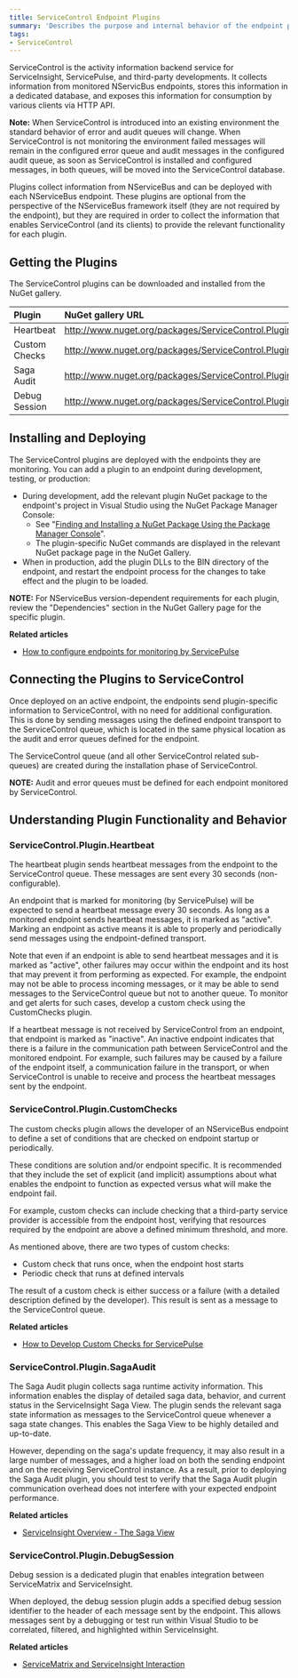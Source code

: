 ```yaml
---
title: ServiceControl Endpoint Plugins
summary: 'Describes the purpose and internal behavior of the endpoint plugins used by ServiceControl.'
tags:
- ServiceControl 
---
```


ServiceControl is the activity information backend service for ServiceInsight, ServicePulse, and third-party developments. It collects information from monitored NServicBus endpoints, stores this information in a dedicated database, and exposes this information for consumption by various clients via HTTP API.

**Note:** When ServiceControl is introduced into an existing environment the standard behavior of error and audit queues will change. When ServiceControl is not monitoring the environment failed messages will remain in the configured error queue and audit messages in the configured audit queue, as soon as ServiceControl is installed and configured messages, in both queues, will be moved into the ServiceControl database.

Plugins collect information from NServiceBus and can be deployed with each NServiceBus endpoint. 
These plugins are optional from the perspective of the NServiceBus framework itself (they are not required by the endpoint), but they are required in order to collect the information that enables ServiceControl (and its clients) to provide the relevant functionality for each plugin.


## Getting the Plugins

The ServiceControl plugins can be downloaded and installed from the NuGet gallery. 

| **Plugin** | **NuGet gallery URL** | 
|:----- |:----- |
|Heartbeat|http://www.nuget.org/packages/ServiceControl.Plugin.Heartbeat|
|Custom Checks|http://www.nuget.org/packages/ServiceControl.Plugin.CustomChecks|
|Saga Audit|http://www.nuget.org/packages/ServiceControl.Plugin.SagaAudit|
|Debug Session|http://www.nuget.org/packages/ServiceControl.Plugin.DebugSession|


## Installing and Deploying

The ServiceControl plugins are deployed with the endpoints they are monitoring. You can add a plugin to an endpoint during development, testing, or production: 
 
* During development, add the relevant plugin NuGet package to the endpoint's project in Visual Studio using the NuGet Package Manager Console:
   * See "[Finding and Installing a NuGet Package Using the Package Manager Console](https://docs.nuget.org/docs/start-here/using-the-package-manager-console)".
   * The plugin-specific NuGet commands are displayed in the relevant NuGet package page in the NuGet Gallery.    
* When in production, add the plugin DLLs to the BIN directory of the endpoint, and restart the endpoint process for the changes to take effect and the plugin to be loaded.   

**NOTE:** For NServiceBus version-dependent requirements for each plugin, review the "Dependencies" section in the NuGet Gallery page for the specific plugin.  


**Related articles**

- [How to configure endpoints for monitoring by ServicePulse](http://docs.particular.net/ServicePulse/how-to-configure-endpoints-for-monitoring)

## Connecting the Plugins to ServiceControl

Once deployed on an active endpoint, the endpoints send plugin-specific information to ServiceControl, with no need for additional configuration. This is done by sending messages using the defined endpoint transport to the ServiceControl queue, which is located in the same physical location as the audit and error queues defined for the endpoint.

The ServiceControl queue (and all other ServiceControl related sub-queues) are created during the installation phase of ServiceControl.  

**NOTE:** Audit and error queues must be defined for each endpoint monitored by ServiceControl.


## Understanding Plugin Functionality and Behavior

### ServiceControl.Plugin.Heartbeat

The heartbeat plugin sends heartbeat messages from the endpoint to the ServiceControl queue. These messages are sent every 30 seconds (non-configurable).

An endpoint that is marked for monitoring (by ServicePulse) will be expected to send a heartbeat message every 30 seconds. As long as a monitored endpoint sends heartbeat messages, it is marked as "active". Marking an endpoint as active means it is able to properly and periodically send messages using the endpoint-defined transport. 

Note that even if an endpoint is able to send heartbeat messages and it is marked as "active", other failures may occur within the endpoint and its host that may prevent it from performing as expected. For example, the endpoint may not be able to process incoming messages, or it may be able to send messages to the ServiceControl queue but not to another queue. To monitor and get alerts for such cases, develop a custom check using the CustomChecks plugin.    

If a heartbeat message is not received by ServiceControl from an endpoint, that endpoint is marked as "inactive". 
An inactive endpoint indicates that there is a failure in the communication path between ServiceControl and the monitored endpoint. For example, such failures may be caused by a failure of the endpoint itself, a communication failure in the transport, or when ServiceControl is unable to receive and process the heartbeat messages sent by the endpoint.

### ServiceControl.Plugin.CustomChecks

The custom checks plugin allows the developer of an NServiceBus endpoint to define a set of conditions that are checked on endpoint startup or periodically.

These conditions are solution and/or endpoint specific. It is recommended that they include the set of explicit (and implicit) assumptions about what enables the endpoint to function as expected versus what will make the endpoint fail.

For example, custom checks can include checking that a third-party service provider is accessible from the endpoint host, verifying that resources required by the endpoint are above a defined minimum threshold, and more.

As mentioned above, there are two types of custom checks:

* Custom check that runs once, when the endpoint host starts
* Periodic check that runs at defined intervals
 
The result of a custom check is either success or a failure (with a detailed description defined by the developer). This result is sent as a message to the ServiceControl queue.   

**Related articles**

- [How to Develop Custom Checks for ServicePulse](http://docs.particular.net/ServicePulse/how-to-develop-custom-checks)

### ServiceControl.Plugin.SagaAudit

The Saga Audit plugin collects saga runtime activity information. This information enables the display of detailed saga data, behavior, and current status in the ServiceInsight Saga View. The plugin sends the relevant saga state information as messages to the ServiceControl queue whenever a saga state changes. This enables the Saga View to be highly detailed and up-to-date.

However, depending on the saga's update frequency, it may also result in a large number of messages, and a higher load on both the sending endpoint and on the receiving ServiceControl instance. As a result, prior to deploying the Saga Audit plugin, you should test to verify that the Saga Audit plugin communication overhead does not interfere with your expected endpoint performance.   


**Related articles**

* [ServiceInsight Overview - The Saga View](http://docs.particular.net/ServiceInsight/getting-started-overview#the-saga-view)

### ServiceControl.Plugin.DebugSession

Debug session is a dedicated plugin that enables integration between ServiceMatrix and ServiceInsight.

When deployed, the debug session plugin adds a specified debug session identifier to the header of each message sent by the endpoint. This allows messages sent by a debugging or test run within Visual Studio to be correlated, filtered, and highlighted within ServiceInsight.

**Related articles**

* [ServiceMatrix and ServiceInsight Interaction](http://docs.particular.net/ServiceMatrix/servicematrix-serviceinsight)
  
